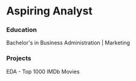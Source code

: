 # Aspiring Analyst

### Education
Bachelor's in Business Administration | Marketing

### Projects
EDA - Top 1000 IMDb Movies
